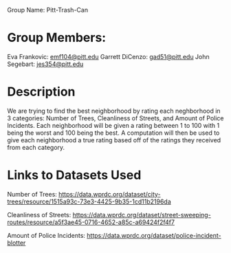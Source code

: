 Group Name: Pitt-Trash-Can

# Group Members: 
Eva Frankovic: emf104@pitt.edu
Garrett DiCenzo: gad51@pitt.edu
John Segebart: jes354@pitt.edu

# Description
We are trying to find the best neighborhood by rating each neghborhood in 3 categories: Number of Trees, Cleanliness of Streets, and Amount of Police Incidents. Each neighborhood will be given a rating between 1 to 100 with 1 being the worst and 100 being the best. A computation will then be used to give each neighborhood a true rating based off of the ratings they received from each category.

# Links to Datasets Used
Number of Trees: https://data.wprdc.org/dataset/city-trees/resource/1515a93c-73e3-4425-9b35-1cd11b2196da

Cleanliness of Streets: https://data.wprdc.org/dataset/street-sweeping-routes/resource/a5f3ae45-0716-4652-a85c-a69424f2f4f7

Amount of Police Incidents: https://data.wprdc.org/dataset/police-incident-blotter
